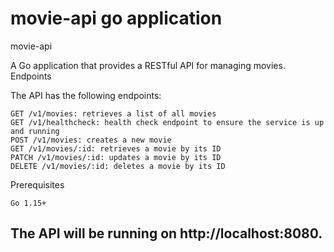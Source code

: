 # movie-api go application

movie-api

A Go application that provides a RESTful API for managing movies.
Endpoints

The API has the following endpoints:

    GET /v1/movies: retrieves a list of all movies
    GET /v1/healthcheck: health check endpoint to ensure the service is up and running
    POST /v1/movies: creates a new movie
    GET /v1/movies/:id: retrieves a movie by its ID
    PATCH /v1/movies/:id: updates a movie by its ID
    DELETE /v1/movies/:id: deletes a movie by its ID

Prerequisites

    Go 1.15+

## The API will be running on http://localhost:8080.
